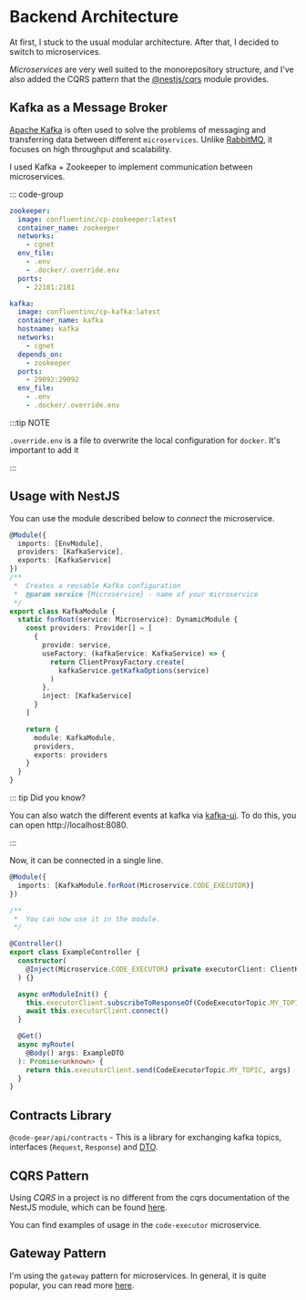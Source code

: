 # Backend Architecture

At first, I stuck to the usual modular architecture. After that, I decided to switch to microservices.

*Microservices* are very well suited to the monorepository structure, 
and I've also added the CQRS pattern that the [@nestjs/cqrs](https://docs.nestjs.com/recipes/cqrs) module provides.

## Kafka as a Message Broker

[Apache Kafka](https://kafka.apache.org/documentation/) is often used to solve the problems of messaging and transferring data between 
different `microservices`. Unlike [RabbitMQ](https://www.rabbitmq.com/tutorials/tutorial-one-javascript.html), it focuses on high throughput and scalability. 

I used Kafka + Zookeeper to implement communication between microservices.

::: code-group 

```yaml [docker-compose.services.yml]
zookeeper:
  image: confluentinc/cp-zookeeper:latest
  container_name: zookeeper
  networks:
    - cgnet
  env_file:
    - .env
    - .docker/.override.env
  ports:
    - 22181:2181

kafka:
  image: confluentinc/cp-kafka:latest
  container_name: kafka
  hostname: kafka
  networks:
    - cgnet
  depends_on:
    - zookeeper
  ports:
    - 29092:29092
  env_file:
    - .env
    - .docker/.override.env
```

:::tip NOTE

`.override.env` is a file to overwrite the local configuration for `docker`. It's important to add it

:::

## Usage with NestJS

You can use the module described below to *connect* the microservice.

```ts
@Module({
  imports: [EnvModule],
  providers: [KafkaService],
  exports: [KafkaService]
})
/**
 *  Creates a reusable Kafka configuration
 *  @param service {Microservice} - name of your microservice
 */
export class KafkaModule {
  static forRoot(service: Microservice): DynamicModule {
    const providers: Provider[] = [
      {
        provide: service,
        useFactory: (kafkaService: KafkaService) => {
          return ClientProxyFactory.create(
            kafkaService.getKafkaOptions(service)
          )
        },
        inject: [KafkaService]
      }
    ]

    return {
      module: KafkaModule,
      providers,
      exports: providers
    }
  }
}
```
::: tip Did you know?

You can also watch the different events at kafka via [kafka-ui](https://github.com/provectus/kafka-ui).
To do this, you can open http://localhost:8080.

:::

Now, it can be connected in a single line.


```ts
@Module({
  imports: [KafkaModule.forRoot(Microservice.CODE_EXECUTOR)]
})

/**
 *  You can now use it in the module.
 */

@Controller()
export class ExampleController {
  constructor(
    @Inject(Microservice.CODE_EXECUTOR) private executorClient: ClientKafka
  ) {}

  async onModuleInit() {
    this.executorClient.subscribeToResponseOf(CodeExecutorTopic.MY_TOPIC)
    await this.executorClient.connect()
  }

  @Get()
  async myRoute(
    @Body() args: ExampleDTO
  ): Promise<unknown> {
    return this.executorClient.send(CodeExecutorTopic.MY_TOPIC, args)
  }
}

```

## Contracts Library

`@code-gear/api/contracts` - This is a library for exchanging kafka topics, 
interfaces (`Request`, `Response`) and [DTO](https://en.wikipedia.org/wiki/Data_transfer_object).

## CQRS Pattern

Using *CQRS* in a project is no different from the cqrs documentation of the NestJS module,
which can be found [here](https://docs.nestjs.com/recipes/cqrs).

You can find examples of usage in the `code-executor` microservice.

## Gateway Pattern

I'm using the `gateway` pattern for microservices. In general, it is quite popular, you can read more 
[here](https://microservices.io/patterns/apigateway.html).

